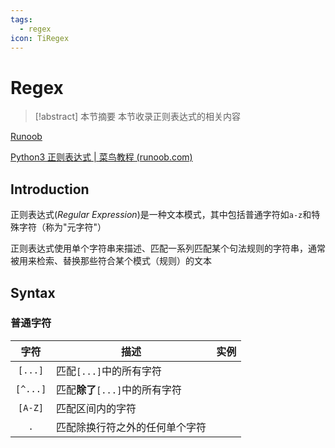 ```yaml
---
tags:
  - regex
icon: TiRegex
---
```


# Regex

> [!abstract] 本节摘要
> 本节收录正则表达式的相关内容

[Runoob](https://www.runoob.com/regexp/regexp-tutorial.html)

[Python3 正则表达式 | 菜鸟教程 (runoob.com)](https://www.runoob.com/python3/python3-reg-expressions.html)

## Introduction

正则表达式(*Regular Expression*)是一种文本模式，其中包括普通字符如`a-z`和特殊字符（称为"元字符"）

正则表达式使用单个字符串来描述、匹配一系列匹配某个句法规则的字符串，通常被用来检索、替换那些符合某个模式（规则）的文本

## Syntax

### 普通字符

|    字符    | 描述                    | 实例  |
| :------: | --------------------- | --- |
| `[...]`  | 匹配`[...]`中的所有字符       |     |
| `[^...]` | 匹配**除了**`[...]`中的所有字符 |     |
| `[A-Z]`  | 匹配区间内的字符              |     |
|   `.`    | 匹配除换行符之外的任何单个字符       |     |
